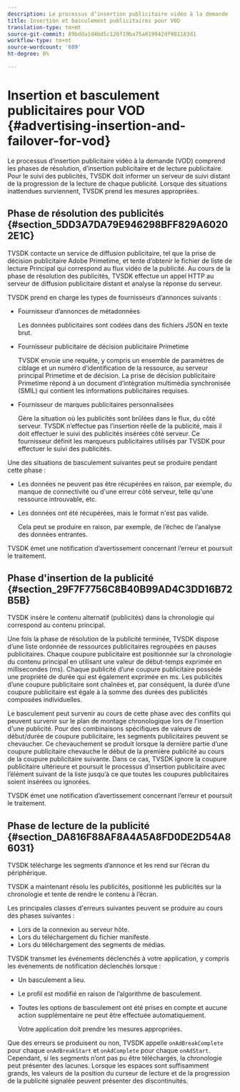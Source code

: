 ```yaml
---
description: Le processus d’insertion publicitaire vidéo à la demande (VOD) comprend les phases de résolution, d’insertion publicitaire et de lecture publicitaire. Pour le suivi des publicités, TVSDK doit informer un serveur de suivi distant de la progression de la lecture de chaque publicité. Lorsque des situations inattendues surviennent, TVSDK prend les mesures appropriées.
title: Insertion et basculement publicitaires pour VOD
translation-type: tm+mt
source-git-commit: 89bdda1d4bd5c126f19ba75a819942df901183d1
workflow-type: tm+mt
source-wordcount: '689'
ht-degree: 0%

---
```



# Insertion et basculement publicitaires pour VOD {#advertising-insertion-and-failover-for-vod}

Le processus d’insertion publicitaire vidéo à la demande (VOD) comprend les phases de résolution, d’insertion publicitaire et de lecture publicitaire. Pour le suivi des publicités, TVSDK doit informer un serveur de suivi distant de la progression de la lecture de chaque publicité. Lorsque des situations inattendues surviennent, TVSDK prend les mesures appropriées.

## Phase de résolution des publicités {#section_5DD3A7DA79E946298BFF829A60202E1C}

TVSDK contacte un service de diffusion publicitaire, tel que la prise de décision publicitaire Adobe Primetime, et tente d’obtenir le fichier de liste de lecture Principal qui correspond au flux vidéo de la publicité. Au cours de la phase de résolution des publicités, TVSDK effectue un appel HTTP au serveur de diffusion publicitaire distant et analyse la réponse du serveur.

TVSDK prend en charge les types de fournisseurs d’annonces suivants :

* Fournisseur d’annonces de métadonnées

   Les données publicitaires sont codées dans des fichiers JSON en texte brut.
* Fournisseur publicitaire de décision publicitaire Primetime

   TVSDK envoie une requête, y compris un ensemble de paramètres de ciblage et un numéro d’identification de la ressource, au serveur principal Primetime et de décision. La prise de décision publicitaire Primetime répond à un document d’intégration multimédia synchronisée (SMIL) qui contient les informations publicitaires requises.
* Fournisseur de marques publicitaires personnalisées

   Gère la situation où les publicités sont brûlées dans le flux, du côté serveur. TVSDK n’effectue pas l’insertion réelle de la publicité, mais il doit effectuer le suivi des publicités insérées côté serveur. Ce fournisseur définit les marqueurs publicitaires utilisés par TVSDK pour effectuer le suivi des publicités.

Une des situations de basculement suivantes peut se produire pendant cette phase :

* Les données ne peuvent pas être récupérées en raison, par exemple, du manque de connectivité ou d&#39;une erreur côté serveur, telle qu&#39;une ressource introuvable, etc.
* Les données ont été récupérées, mais le format n&#39;est pas valide.

   Cela peut se produire en raison, par exemple, de l’échec de l’analyse des données entrantes.

TVSDK émet une notification d’avertissement concernant l’erreur et poursuit le traitement.

## Phase d&#39;insertion de la publicité {#section_29F7F7756C8B40B99AD4C3DD16B72B5B}

TVSDK insère le contenu alternatif (publicités) dans la chronologie qui correspond au contenu principal.

Une fois la phase de résolution de la publicité terminée, TVSDK dispose d’une liste ordonnée de ressources publicitaires regroupées en pauses publicitaires. Chaque coupure publicitaire est positionnée sur la chronologie du contenu principal en utilisant une valeur de début-temps exprimée en millisecondes (ms). Chaque publicité d’une coupure publicitaire possède une propriété de durée qui est également exprimée en ms. Les publicités d’une coupure publicitaire sont chaînées et, par conséquent, la durée d’une coupure publicitaire est égale à la somme des durées des publicités composées individuelles.

Le basculement peut survenir au cours de cette phase avec des conflits qui peuvent survenir sur le plan de montage chronologique lors de l&#39;insertion d&#39;une publicité. Pour des combinaisons spécifiques de valeurs de début/durée de coupure publicitaire, les segments publicitaires peuvent se chevaucher. Ce chevauchement se produit lorsque la dernière partie d’une coupure publicitaire chevauche le début de la première publicité au cours de la coupure publicitaire suivante. Dans ce cas, TVSDK ignore la coupure publicitaire ultérieure et poursuit le processus d’insertion publicitaire avec l’élément suivant de la liste jusqu’à ce que toutes les coupures publicitaires soient insérées ou ignorées.

TVSDK émet une notification d’avertissement concernant l’erreur et poursuit le traitement.

## Phase de lecture de la publicité {#section_DA816F88AF8A4A5A8FD0DE2D54A86031}

TVSDK télécharge les segments d’annonce et les rend sur l’écran du périphérique.

TVSDK a maintenant résolu les publicités, positionné les publicités sur la chronologie et tente de rendre le contenu à l’écran.

Les principales classes d&#39;erreurs suivantes peuvent se produire au cours des phases suivantes :

* Lors de la connexion au serveur hôte.
* Lors du téléchargement du fichier manifeste.
* Lors du téléchargement des segments de médias.

TVSDK transmet les événements déclenchés à votre application, y compris les événements de notification déclenchés lorsque :

* Un basculement a lieu.
* Le profil est modifié en raison de l’algorithme de basculement.
* Toutes les options de basculement ont été prises en compte et aucune action supplémentaire ne peut être effectuée automatiquement.

   Votre application doit prendre les mesures appropriées.

Que des erreurs se produisent ou non, TVSDK appelle `onAdBreakComplete` pour chaque `onAdBreakStart` et `onAdComplete` pour chaque `onAdStart`. Cependant, si les segments n’ont pas pu être téléchargés, la chronologie peut présenter des lacunes. Lorsque les espaces sont suffisamment grands, les valeurs de la position du curseur de lecture et de la progression de la publicité signalée peuvent présenter des discontinuités.
